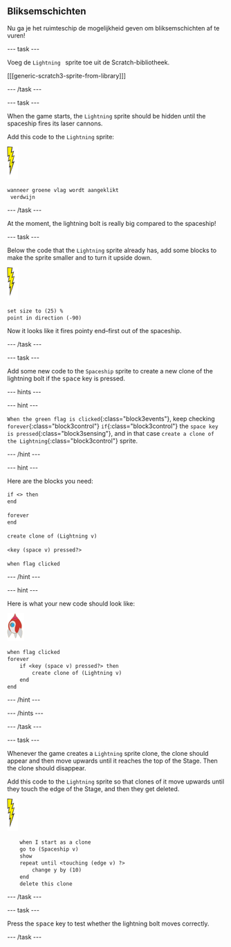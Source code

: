## Bliksemschichten

Nu ga je het ruimteschip de mogelijkheid geven om bliksemschichten af te vuren!

\--- task \---

Voeg de `Lightning ` sprite toe uit de Scratch-bibliotheek.

[[[generic-scratch3-sprite-from-library]]]

\--- /task \---

\--- task \---

When the game starts, the `Lightning` sprite should be hidden until the spaceship fires its laser cannons.

Add this code to the `Lightning` sprite:

![lightning sprite](images/lightning-sprite.png)

```blocks3
wanneer groene vlag wordt aangeklikt 
 verdwijn
```

\--- /task \---

At the moment, the lightning bolt is really big compared to the spaceship!

\--- task \---

Below the code that the `Lightning` sprite already has, add some blocks to make the sprite smaller and to turn it upside down.

![lightning sprite](images/lightning-sprite.png)

```blocks3
set size to (25) %
point in direction (-90)
```

Now it looks like it fires pointy end–first out of the spaceship.

\--- /task \---

\--- task \---

Add some new code to the `Spaceship` sprite to create a new clone of the lightning bolt if the <kbd>space</kbd> key is pressed.

\--- hints \---

\--- hint \---

`When the green flag is clicked`{:class="block3events"}, keep checking `forever`{:class="block3control"} `if`{:class="block3control"} the `space key is pressed`{:class="block3sensing"}, and in that case `create a clone of the Lightning`{:class="block3control"} sprite.

\--- /hint \---

\--- hint \---

Here are the blocks you need:

```blocks3
if <> then
end

forever
end

create clone of (Lightning v)

<key (space v) pressed?>

when flag clicked
```

\--- /hint \---

\--- hint \---

Here is what your new code should look like:

![rocket sprite](images/rocket-sprite.png)

```blocks3
when flag clicked
forever
    if <key (space v) pressed?> then
        create clone of (Lightning v)
    end
end
```

\--- /hint \---

\--- /hints \---

\--- /task \---

\--- task \---

Whenever the game creates a `Lightning` sprite clone, the clone should appear and then move upwards until it reaches the top of the Stage. Then the clone should disappear.

Add this code to the `Lightning` sprite so that clones of it move upwards until they touch the edge of the Stage, and then they get deleted.

![lightning sprite](images/lightning-sprite.png)

```blocks3
    when I start as a clone
    go to (Spaceship v)
    show
    repeat until <touching (edge v) ?>
        change y by (10)
    end
    delete this clone
```

\--- /task \---

\--- task \---

Press the <kbd>space</kbd> key to test whether the lightning bolt moves correctly.

\--- /task \---